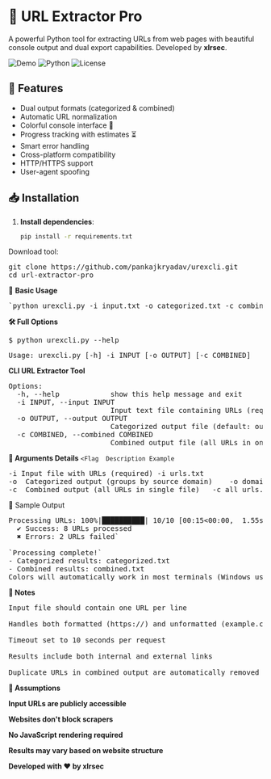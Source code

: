 # 🔗 URL Extractor Pro

A powerful Python tool for extracting URLs from web pages with beautiful console output and dual export capabilities. Developed by **xlrsec**.

![Demo](https://img.shields.io/badge/Demo-Coming_Soon-blue) 
![Python](https://img.shields.io/badge/Python-3.6%2B-blue)
![License](https://img.shields.io/badge/License-MIT-green)

## 🌟 Features

- Dual output formats (categorized & combined)
- Automatic URL normalization
- Colorful console interface 🎨
- Progress tracking with estimates ⏳
- Smart error handling
- Cross-platform compatibility
- HTTP/HTTPS support
- User-agent spoofing

## 📥 Installation

1. **Install dependencies**:
   ```bash
   pip install -r requirements.txt
Download tool:
<pre>git clone https://github.com/pankajkryadav/urexcli.git
cd url-extractor-pro</pre>

🚀 **Basic Usage**

<pre>`python urexcli.py -i input.txt -o categorized.txt -c combined.txt`</pre>
**🛠️ Full Options**

<pre>$ python urexcli.py --help</pre>

<pre>Usage: urexcli.py [-h] -i INPUT [-o OUTPUT] [-c COMBINED]</pre>

**CLI URL Extractor Tool**

<pre>Options:
  -h, --help            show this help message and exit
  -i INPUT, --input INPUT
                        Input text file containing URLs (required)
  -o OUTPUT, --output OUTPUT
                        Categorized output file (default: output.txt)
  -c COMBINED, --combined COMBINED
                        Combined output file (all URLs in one list)</pre>
**📂 Arguments Details**
`<Flag	Description	Example`
<pre>-i	Input file with URLs (required)	-i urls.txt
-o	Categorized output (groups by source domain)	-o domain_sorted.txt
-c	Combined output (all URLs in single file)	-c all_urls.txt</pre>
🎨 Sample Output

<pre>Processing URLs: 100%|██████████| 10/10 [00:15<00:00,  1.55s/url]
  ✔ Success: 8 URLs processed
  ✖ Errors: 2 URLs failed`

`Processing complete!`
- Categorized results: categorized.txt
- Combined results: combined.txt
Colors will automatically work in most terminals (Windows users: run python -m pip install colorama first)</pre>

**📝 Notes**
<pre>Input file should contain one URL per line

Handles both formatted (https://) and unformatted (example.com) URLs

Timeout set to 10 seconds per request

Results include both internal and external links

Duplicate URLs in combined output are automatically removed</pre>

**🤝 Assumptions**

**Input URLs are publicly accessible**

**Websites don't block scrapers**

**No JavaScript rendering required**

**Results may vary based on website structure**

**Developed with ❤️ by xlrsec**



